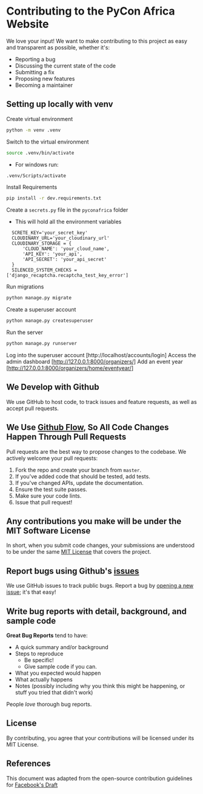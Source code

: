 # Contributing to the PyCon Africa Website

We love your input! We want to make contributing to this project as easy and transparent as possible, whether it's:
- Reporting a bug
- Discussing the current state of the code
- Submitting a fix
- Proposing new features
- Becoming a maintainer

## Setting up locally with venv
Create virtual environment
```sh
python -m venv .venv
```
Switch to the virtual environment
```sh
source .venv/bin/activate
```
- For windows run:
```sh
.venv/Scripts/activate
```
Install Requirements
```sh
pip install -r dev.requirements.txt
```

Create a `secrets.py` file in the `pyconafrica` folder
 - This will hold all the environment variables
```
  SCRETE_KEY='your_secret_key'
  CLOUDINARY_URL='your_cloudinary_url'
  CLOUDINARY_STORAGE = {
      'CLOUD_NAME': 'your_cloud_name',
      'API_KEY': 'your_api',
      'API_SECRET': 'your_api_secret'
  }
  SILENCED_SYSTEM_CHECKS = ['django_recaptcha.recaptcha_test_key_error']
```
Run migrations
```sh
python manage.py migrate
```
Create a superuser account
```sh
python manage.py createsuperuser
```
Run the server
```sh
python manage.py runserver
```
Log into the superuser account [http://localhost/accounts/login]
Access the admin dashboard [http://127.0.0.1:8000/organizers/]
Add an event year [http://127.0.0.1:8000/organizers/home/eventyear/]

## We Develop with Github
We use GitHub to host code, to track issues and feature requests, as well as accept pull requests.

## We Use [Github Flow](https://guides.github.com/introduction/flow/index.html), So All Code Changes Happen Through Pull Requests
Pull requests are the best way to propose changes to the codebase. We actively welcome your pull requests:

1. Fork the repo and create your branch from `master`.
2. If you've added code that should be tested, add tests.
3. If you've changed APIs, update the documentation.
4. Ensure the test suite passes.
5. Make sure your code lints.
6. Issue that pull request!

## Any contributions you make will be under the MIT Software License
In short, when you submit code changes, your submissions are understood to be under the same [MIT License](https://choosealicense.com/licenses/mit/) that covers the project.

## Report bugs using Github's [issues](https://github.com/PyConAfrica/pyconafrica-website/issues)
We use GitHub issues to track public bugs. Report a bug by [opening a new issue](https://github.com/PyConAfrica/pyconafrica-website/issues/new); it's that easy!

## Write bug reports with detail, background, and sample code
**Great Bug Reports** tend to have:
- A quick summary and/or background
- Steps to reproduce
  - Be specific!
  - Give sample code if you can.
- What you expected would happen
- What actually happens
- Notes (possibly including why you think this might be happening, or stuff you tried that didn't work)

People *love* thorough bug reports.

## License
By contributing, you agree that your contributions will be licensed under its MIT License.

## References
This document was adapted from the open-source contribution guidelines for [Facebook's Draft](https://github.com/facebook/draft-js/blob/master/CONTRIBUTING.md)
